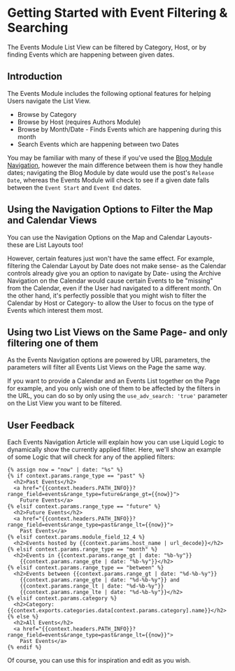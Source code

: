 # Getting Started with Event Filtering & Searching

The Events Module List View can be filtered by Category, Host, or by finding Events which are happening between given dates.

## Introduction

The Events Module includes the following optional features for helping Users navigate the List View.

* Browse by Category
* Browse by Host (requires Authors Module)
* Browse by Month/Date - Finds Events which are happening during this month
* Search Events which are happening between two Dates

You may be familiar with many of these if you've used the [Blog Module Navigation](../blog-and-authors/blog-and-authors-reference.md#blog-navigation-and-filtering), however the main difference between them is how they handle dates; navigating the Blog Module by date would use the post's `Release Date`, whereas the Events Module will check to see if a given date falls between the `Event Start` and `Event End` dates.

## Using the Navigation Options to Filter the Map and Calendar Views

You can use the Navigation Options on the Map and Calendar Layouts- these are List Layouts too!

However, certain features just won't have the same effect. For example, filtering the Calendar Layout by Date does not make sense- as the Calendar controls already give you an option to navigate by Date- using the Archive Navigation on the Calendar would cause certain Events to be "missing" from the Calendar, even if the User had navigated to a different month. On the other hand, it's perfectly possible that you might wish to filter the Calendar by Host or Category- to allow the User to focus on the type of Events which interest them most.

## Using two List Views on the Same Page- and only filtering one of them

As the Events Navigation options are powered by URL parameters, the parameters will filter all Events List Views on the Page the same way.

If you want to provide a Calendar and an Events List together on the Page for example, and you only wish one of them to be affected by the filters in the URL, you can do so by only using the `use_adv_search: 'true'` parameter on the List View you want to be filtered.

## User Feedback

Each Events Navigation Article will explain how you can use Liquid Logic to dynamically show the currently applied filter. Here, we'll show an example of some Logic that will check for any of the applied filters:

```liquid
{% assign now = "now" | date: "%s" %}
{% if context.params.range_type == "past" %}
  <h2>Past Events</h2>
  <a href="{{context.headers.PATH_INFO}}?range_field=events&range_type=future&range_gt={{now}}">
    Future Events</a>
{% elsif context.params.range_type == "future" %}
  <h2>Future Events</h2>
  <a href="{{context.headers.PATH_INFO}}?range_field=events&range_type=past&range_lt={{now}}">
    Past Events</a>
{% elsif context.params.module_field_12_4 %}
  <h2>Events hosted by {{context.params.host_name | url_decode}}</h2>
{% elsif context.params.range_type == "month" %}
  <h2>Events in {{context.params.range_gt | date: "%b-%y"}}
    {{context.params.range_gte | date: "%b-%y"}}</h2>
{% elsif context.params.range_type == "between" %}
  <h2>Events between {{context.params.range_gt | date: "%d-%b-%y"}}
    {{context.params.range_gte | date: "%d-%b-%y"}} and 
    {{context.params.range_lt | date: "%d-%b-%y"}}
    {{context.params.range_lte | date: "%d-%b-%y"}}</h2>
{% elsif context.params.category %}
  <h2>Category: {{context.exports.categories.data[context.params.category].name}}</h2>
{% else %}
  <h2>All Events</h2>
  <a href="{{context.headers.PATH_INFO}}?range_field=events&range_type=past&range_lt={{now}}">
    Past Events</a>
{% endif %}
```

Of course, you can use this for inspiration and edit as you wish.

